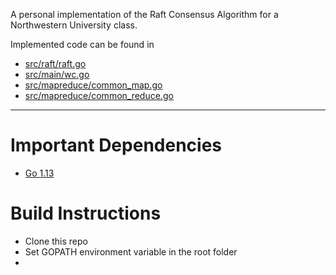 A personal implementation of the Raft Consensus Algorithm for a Northwestern University class.

Implemented code can be found in
* [src/raft/raft.go](https://github.com/Faraaz-Beyabani/NU-Raft-Consensus/blob/master/src/raft/raft.go)
* [src/main/wc.go](https://github.com/Faraaz-Beyabani/NU-Raft-Consensus/blob/master/src/main/wc.go)
* [src/mapreduce/common_map.go](https://github.com/Faraaz-Beyabani/NU-Raft-Consensus/blob/master/src/mapreduce/common_map.go)
* [src/mapreduce/common_reduce.go](https://github.com/Faraaz-Beyabani/NU-Raft-Consensus/blob/master/src/mapreduce/common_reduce.go)

---

# Important Dependencies
* [Go 1.13](https://golang.org/dl/)

# Build Instructions
* Clone this repo
* Set GOPATH environment variable in the root folder
* 
